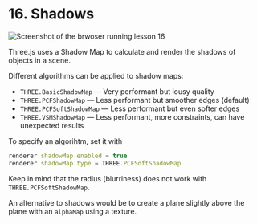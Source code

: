 # 16. Shadows

![Screenshot of the brwoser running lesson 16](https://github.com/patternina/threejs-journey/blob/main/screenshots/16-shadows-demo.png)

Three.js uses a Shadow Map to calculate and render the shadows of objects in a scene.

Different algorithms can be applied to shadow maps:

-   `THREE.BasicShadowMap` — Very performant but lousy quality
-   `THREE.PCFShadowMap` — Less performant but smoother edges (default)
-   `THREE.PCFSoftShadowMap` — Less performant but even softer edges
-   `THREE.VSMShadowMap` — Less performant, more constraints, can have unexpected results

To specify an algorihtm, set it with

```js
renderer.shadowMap.enabled = true
renderer.shadowMap.type = THREE.PCFSoftShadowMap
```

Keep in mind that the radius (blurriness) does not work with `THREE.PCFSoftShadowMap`.

An alternative to shadows would be to create a plane slightly above the plane with an `alphaMap` using a texture.
